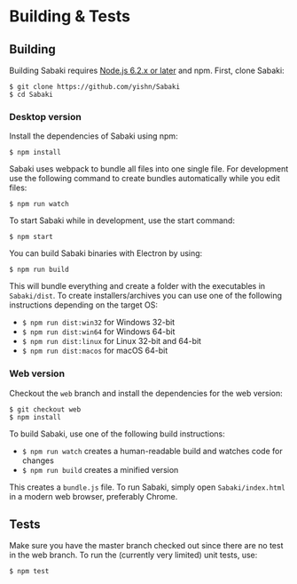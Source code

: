 # Building & Tests

## Building

Building Sabaki requires [Node.js 6.2.x or later](https://nodejs.org/en/download/) and npm. First, clone Sabaki:

~~~
$ git clone https://github.com/yishn/Sabaki
$ cd Sabaki
~~~

### Desktop version

Install the dependencies of Sabaki using npm:

~~~
$ npm install
~~~

Sabaki uses webpack to bundle all files into one single file. For development use the following command to create bundles automatically while you edit files:

~~~
$ npm run watch
~~~

To start Sabaki while in development, use the start command:

~~~
$ npm start
~~~

You can build Sabaki binaries with Electron by using:

~~~
$ npm run build
~~~

This will bundle everything and create a folder with the executables in `Sabaki/dist`. To create installers/archives you can use one of the following instructions depending on the target OS:

* `$ npm run dist:win32` for Windows 32-bit
* `$ npm run dist:win64` for Windows 64-bit
* `$ npm run dist:linux` for Linux 32-bit and 64-bit
* `$ npm run dist:macos` for macOS 64-bit

### Web version

Checkout the `web` branch and install the dependencies for the web version:

```
$ git checkout web
$ npm install
```

To build Sabaki, use one of the following build instructions:

* `$ npm run watch` creates a human-readable build and watches code for changes
* `$ npm run build` creates a minified version

This creates a `bundle.js` file. To run Sabaki, simply open `Sabaki/index.html` in a modern web browser, preferably Chrome.

## Tests

Make sure you have the master branch checked out since there are no test in the web branch. To run the (currently very limited) unit tests, use:

~~~
$ npm test
~~~
